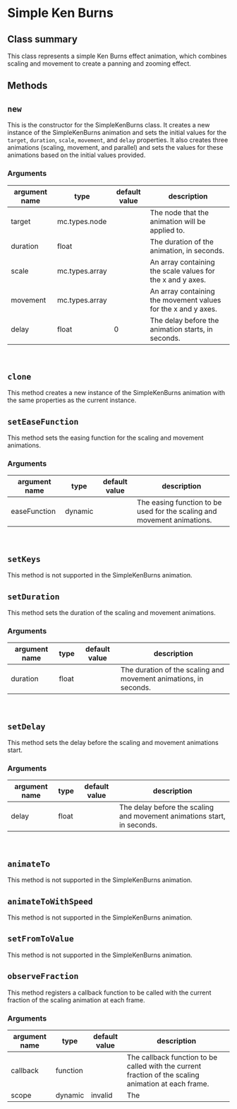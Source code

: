 # Simple Ken Burns

Class summary
-------------

This class represents a simple Ken Burns effect animation, which combines scaling and movement to create a panning and zooming effect.



Methods
-------

## `new`
This is the constructor for the SimpleKenBurns class. It creates a new instance of the SimpleKenBurns animation and sets the initial values for the `target`, `duration`, `scale`, `movement`, and `delay` properties. It also creates three animations (scaling, movement, and parallel) and sets the values for these animations based on the initial values provided.

### Arguments

| argument name | type | default value | description |
| ---| ---| ---| --- |
| target | mc.types.node |  | The node that the animation will be applied to. |
| duration | float |  | The duration of the animation, in seconds. |
| scale | mc.types.array |  | An array containing the scale values for the x and y axes. |
| movement | mc.types.array |  | An array containing the movement values for the x and y axes. |
| delay | float | 0 | The delay before the animation starts, in seconds. |

<br/>

## `clone`
This method creates a new instance of the SimpleKenBurns animation with the same properties as the current instance.

## `setEaseFunction`
This method sets the easing function for the scaling and movement animations.

### Arguments

| argument name | type | default value | description |
| ---| ---| ---| --- |
| easeFunction | dynamic |  | The easing function to be used for the scaling and movement animations. |

<br/>

## `setKeys`
This method is not supported in the SimpleKenBurns animation.

## `setDuration`
This method sets the duration of the scaling and movement animations.

### Arguments

| argument name | type | default value | description |
| ---| ---| ---| --- |
| duration | float |  | The duration of the scaling and movement animations, in seconds. |

<br/>

## `setDelay`
This method sets the delay before the scaling and movement animations start.

### Arguments

| argument name | type | default value | description |
| ---| ---| ---| --- |
| delay | float |  | The delay before the scaling and movement animations start, in seconds. |

<br/>

## `animateTo`
This method is not supported in the SimpleKenBurns animation.

## `animateToWithSpeed`
This method is not supported in the SimpleKenBurns animation.


## `setFromToValue`
This method is not supported in the SimpleKenBurns animation.

## `observeFraction`
This method registers a callback function to be called with the current fraction of the scaling animation at each frame.

### Arguments

| argument name | type | default value | description |
| ---| ---| ---| --- |
| callback | function |  | The callback function to be called with the current fraction of the scaling animation at each frame. |
| scope | dynamic | invalid | The |